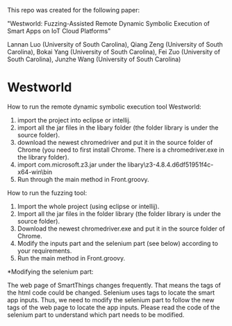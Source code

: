 This repo was created for the following paper:

"Westworld: Fuzzing-Assisted Remote Dynamic Symbolic Execution of Smart Apps on IoT Cloud Platforms"

Lannan Luo (University of South Carolina), Qiang Zeng (University of South Carolina), Bokai Yang (University of South Carolina), Fei Zuo (University of South Carolina), Junzhe Wang (University of South Carolina)


# Westworld

How to run the remote dynamic symbolic execution tool Westworld:
1. import the project into eclipse or intellij. 
2. import all the jar files in the libary folder (the folder library is under the source folder).
3. download the newest chromedriver and put it in the source folder of Chrome (you need to first install Chrome. There is a chromedriver.exe in the library folder).
4. import com.microsoft.z3.jar under the libary\z3-4.8.4.d6df51951f4c-x64-win\bin
5. Run through the main method in Front.groovy.



How to run the fuzzing tool:

1. Import the whole project (using eclipse or intellij).
2. Import all the jar files in the folder library (the folder library is under the source folder).
3. Download the newest chromedriver.exe and put it in the source folder of Chrome.
4. Modify the inputs part and the selenium part (see below) according to your requirements.
5. Run the main method in Front.groovy.



*Modifying the selenium part:

The web page of SmartThings changes frequently. That means the tags of the html code could be changed. Selenium uses tags to locate the smart app inputs. Thus, we need to modify the selenium part to follow the new tags of the web page to locate the app inputs. Please read the code of the selenium part to understand which part needs to be modified.

